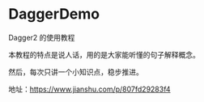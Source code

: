 # DaggerDemo
Dagger2 的使用教程

本教程的特点是说人话，用的是大家能听懂的句子解释概念。

然后，每次只讲一个小知识点，稳步推进。

地址：https://www.jianshu.com/p/807fd29283f4
